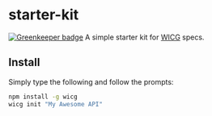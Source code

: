 # starter-kit

[![Greenkeeper badge](https://badges.greenkeeper.io/WICG/starter-kit.svg)](https://greenkeeper.io/)
A simple starter kit for [WICG](https://wicg.io) specs.

## Install

Simply type the following and follow the prompts:

```Bash
npm install -g wicg
wicg init "My Awesome API"
```
